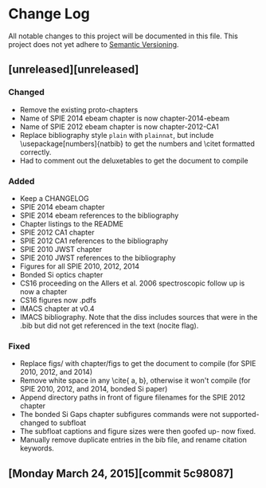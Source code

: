  # Change Log
All notable changes to this project will be documented in this file.
This project does not yet adhere to [Semantic Versioning](http://semver.org/).


## [unreleased][unreleased]
### Changed
- Remove the existing proto-chapters
- Name of SPIE 2014 ebeam chapter is now chapter-2014-ebeam
- Name of SPIE 2012 ebeam chapter is now chapter-2012-CA1
- Replace bibliography style `plain` with `plainnat`, but include \usepackage[numbers]{natbib} to get the numbers and \citet formatted correctly.
- Had to comment out the deluxetables to get the document to compile

### Added
- Keep a CHANGELOG
- SPIE 2014 ebeam chapter
- SPIE 2014 ebeam references to the bibliography
- Chapter listings to the README
- SPIE 2012 CA1 chapter
- SPIE 2012 CA1 references to the bibliography
- SPIE 2010 JWST chapter
- SPIE 2010 JWST references to the bibliography
- Figures for all SPIE 2010, 2012, 2014
- Bonded Si optics chapter
- CS16 proceeding on the Allers et al. 2006 spectroscopic follow up is now a chapter
- CS16 figures now .pdfs
- IMACS chapter at v0.4
- IMACS bibliography.  Note that the diss includes sources that were in the .bib but did not get referenced in the text (nocite flag).


### Fixed
- Replace figs/ with chapter/figs to get the document to compile (for SPIE 2010, 2012, and 2014)
- Remove white space in any \cite{ a, b}, otherwise it won't compile (for SPIE 2010, 2012, and 2014, bonded Si paper)
- Append directory paths in front of figure filenames for the SPIE 2012 chapter
- The bonded Si Gaps chapter subfigures commands were not supported- changed to subfloat
- The subfloat captions and figure sizes were then goofed up- now fixed.
- Manually remove duplicate entries in the bib file, and rename citation keywords.

## [Monday March 24, 2015][commit 5c98087]
